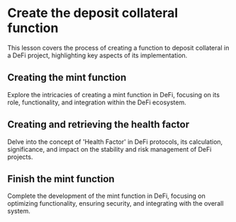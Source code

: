 # Create the deposit collateral function

This lesson covers the process of creating a function to deposit collateral in a DeFi project, highlighting key aspects of its implementation.

## Creating the mint function

Explore the intricacies of creating a mint function in DeFi, focusing on its role, functionality, and integration within the DeFi ecosystem.

## Creating and retrieving the health factor

Delve into the concept of 'Health Factor' in DeFi protocols, its calculation, significance, and impact on the stability and risk management of DeFi projects.

## Finish the mint function

Complete the development of the mint function in DeFi, focusing on optimizing functionality, ensuring security, and integrating with the overall system.
